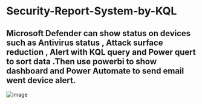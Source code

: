 # Security-Report-System-by-KQL
## Microsoft Defender can show status on devices such as Antivirus status , Attack surface reduction , Alert with KQL query and Power quert to sort data .Then use powerbi  to show dashboard and Power Automate to send email went device alert. 
![image](https://github.com/nomnut/Security-Report-System-by-KQL/assets/75019120/1a4f255b-3dd5-485a-9293-b32ed536d144)
